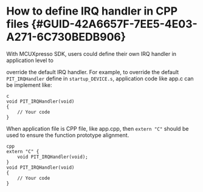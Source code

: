 # How to define IRQ handler in CPP files {#GUID-42A6657F-7EE5-4E03-A271-6C730BEDB906}

With MCUXpresso SDK, users could define their own IRQ handler in application level to

override the default IRQ handler. For example, to override the default `PIT_IRQHandler` define in `startup_DEVICE.s`, application code like app.c can be implement like:

```
c
void PIT_IRQHandler(void)
{
    // Your code
}
```

When application file is CPP file, like app.cpp, then `extern "C"` should be used to ensure the function prototype alignment.

```
cpp
extern "C" {
    void PIT_IRQHandler(void);
}
void PIT_IRQHandler(void)
{
    // Your code
}
```

